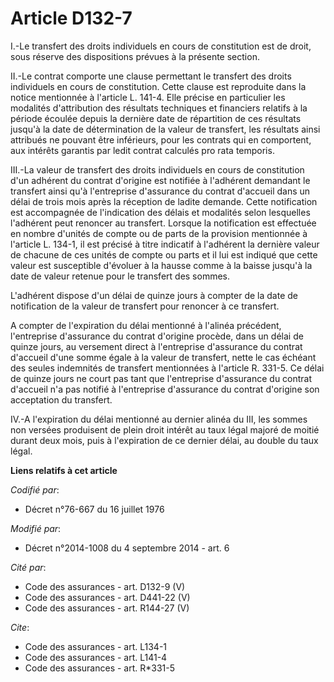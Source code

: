 # Article D132-7

I.-Le transfert des droits individuels en cours de constitution est de droit, sous réserve des dispositions prévues à la
présente section. 

II.-Le contrat comporte une clause permettant le transfert des droits individuels en cours de constitution. Cette clause est
reproduite dans la notice mentionnée à l'article L. 141-4. Elle précise en particulier les modalités d'attribution des
résultats techniques et financiers relatifs à la période écoulée depuis la dernière date de répartition de ces résultats
jusqu'à la date de détermination de la valeur de transfert, les résultats ainsi attribués ne pouvant être inférieurs, pour
les contrats qui en comportent, aux intérêts garantis par ledit contrat calculés pro rata temporis. 

III.-La valeur de transfert des droits individuels en cours de constitution d'un adhérent du contrat d'origine est notifiée à
l'adhérent demandant le transfert ainsi qu'à l'entreprise d'assurance du contrat d'accueil dans un délai de trois mois après
la réception de ladite demande. Cette notification est accompagnée de l'indication des délais et modalités selon lesquelles
l'adhérent peut renoncer au transfert. Lorsque la notification est effectuée en nombre d'unités de compte ou de parts de la
provision mentionnée à l'article L. 134-1, il est précisé à titre indicatif à l'adhérent la dernière valeur de chacune de ces
unités de compte ou parts et il lui est indiqué que cette valeur est susceptible d'évoluer à la hausse comme à la baisse
jusqu'à la date de valeur retenue pour le transfert des sommes. 

L'adhérent dispose d'un délai de quinze jours à compter de la date de notification de la valeur de transfert pour renoncer à
ce transfert. 

A compter de l'expiration du délai mentionné à l'alinéa précédent, l'entreprise d'assurance du contrat d'origine procède,
dans un délai de quinze jours, au versement direct à l'entreprise d'assurance du contrat d'accueil d'une somme égale à la
valeur de transfert, nette le cas échéant des seules indemnités de transfert mentionnées à l'article R. 331-5. Ce délai de
quinze jours ne court pas tant que l'entreprise d'assurance du contrat d'accueil n'a pas notifié à l'entreprise d'assurance
du contrat d'origine son acceptation du transfert. 

IV.-A l'expiration du délai mentionné au dernier alinéa du III, les sommes non versées produisent de plein droit intérêt au
taux légal majoré de moitié durant deux mois, puis à l'expiration de ce dernier délai, au double du taux légal.

**Liens relatifs à cet article**

_Codifié par_:

  - Décret n°76-667 du 16 juillet 1976

_Modifié par_:

  - Décret n°2014-1008 du 4 septembre 2014 - art. 6

_Cité par_:

  - Code des assurances - art. D132-9 (V)
  - Code des assurances - art. D441-22 (V)
  - Code des assurances - art. R144-27 (V)

_Cite_:

  - Code des assurances - art. L134-1
  - Code des assurances - art. L141-4
  - Code des assurances - art. R*331-5
